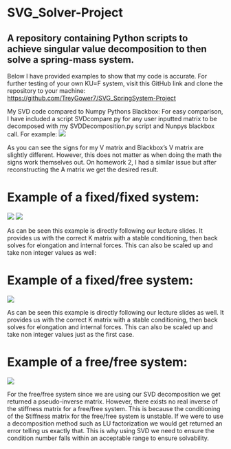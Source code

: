 # SVG_Solver-Project
## A repository containing Python scripts to achieve singular value decomposition to then solve a spring-mass system.

Below I have provided examples to show that my code is accurate. For further testing of your own KU=F system, visit this GitHub link and clone the repository to your machine: https://github.com/TreyGower7/SVG_SpringSystem-Project 

My SVD code compared to Numpy Pythons Blackbox:
For easy comparison, I have included a script SVDcompare.py for any user inputted matrix to be decomposed with my SVDDecomposition.py script and Nunpys blackbox call. For example:
<img src = https://user-images.githubusercontent.com/70235944/273966824-fd3c820b-1bef-4a5c-bd2b-ac6837b9b74c.png>
 
As you can see the signs for my V matrix and Blackbox’s V matrix are slightly different. However, this does not matter as when doing the math the signs work themselves out. On homework 2, I had a similar issue but after reconstructing the A matrix we get the desired result.

# Example of a fixed/fixed system:
 <img src= https://user-images.githubusercontent.com/70235944/273966810-ecd2f34c-1441-4971-a0c5-38e9607371cb.png>
 <img src= https://user-images.githubusercontent.com/70235944/273966796-32220b39-8b6e-427b-9586-c3c4e24c1ec7.png>

As can be seen this example is directly following our lecture slides. It provides us with the correct K matrix with a stable conditioning, then back solves for elongation and internal forces. This can also be scaled up and take non integer values as well:
 
# Example of a fixed/free system:
 <img src= https://user-images.githubusercontent.com/70235944/273966789-6c5836f2-d1a7-496e-9c5e-858366dc054e.png>

As can be seen this example is directly following our lecture slides as well. It provides us with the correct K matrix with a stable conditioning, then back solves for elongation and internal forces. This can also be scaled up and take non integer values just as the first case.

# Example of a free/free system:
<img src= https://user-images.githubusercontent.com/70235944/273966773-53139a7c-195a-4dca-9fae-efe167534ca7.png>

For the free/free system since we are using our SVD decomposition we get returned a pseudo-inverse matrix. However, there exists no real inverse of the stiffness matrix for a free/free system. This is because the conditioning of the Stiffness matrix for the free/free system is unstable. If we were to use a decomposition method such as LU factorization we would get returned an error telling us exactly that. This is why using SVD we need to ensure the condition number falls within an acceptable range to ensure solvability.
 
